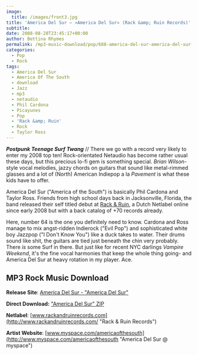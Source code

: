 ```yaml
---
image:
  title: /images/front3.jpg
title: 'America Del Sur – »America Del Sur« (Rack &amp; Ruin Records)'
subtitle: 
date: 2008-08-28T23:45:17+00:00
author: Bettina Rhymes
permalink: /mp3-music-download/pop/688-america-del-sur-america-del-sur-rack-ruin-records
categories:
  - Pop
  - Rock
tags:
  - America Del Sur
  - America Of The South
  - download
  - Jazz
  - mp3
  - netaudio
  - Phil Cardona
  - Picayunes
  - Pop
  - 'Rack &amp; Ruin'
  - Rock
  - Taylor Ross
---
```

***Postpunk Teenage Surf Twang*** // There we go with a record very likely to enter my 2008 top ten! Rock-orientated Netaudio has become rather usual these days, but this precious lo-fi gem is something special. _Brian Wilson_-style vocal melodies, jazzy chords on guitars that sound like metal-rimmed glasses and a lot of (North) American Indiepop a la _Pavement_ is what these kids have to offer.<!--more-->

<!--adsense-->

America Del Sur ("America of the South") is basically <span class="standardtext">Phil Cardona and Taylor Ross. Friends from high school days back in Jacksonville, Florida, the band released their self titled debut at <a href="http://www.rackandruinrecords.com/">Rack & Ruin</a>, a Dutch Netlabel online since early 2008 but with a back catalog of +70 records already.</span>

<span class="standardtext">Here, number 64 is the one you definitely need to know. Cardona and Ross manage to mix angst-ridden Indierock ("Evil Pop") and sophisticated white boy Jazzpop ("I Don't Know You") like a duck takes to water. Their drums sound like shit, the guitars are tied just beneath the chin very probably. There <em>is</em> some Surf in there. But just like for recent NYC darlings <em>Vampire Weekend</em>, it's the fine vocal harmonies that keep the whole thing going- and America Del Sur at heavy rotation in my player. Ace.</span>

## MP3 Rock Music Download

**Release Site**: [America Del Sur - "America Del Sur"](http://www.rackandruinrecords.com/artists/americadelsur.php "America Del Sur @ Rack & Ruin Records")
  
**Direct Download:** ["America Del Sur" ZIP](http://www.rackandruinrecords.com/albums/rrr064.zip)
  
**Netlabel**: [www.rackandruinrecords.com](http://www.rackandruinrecords.com/ "Rack & Ruin Records")
  
**Artist Website**: [www.myspace.com/americaofthesouth](http://www.myspace.com/americaofthesouth "America Del Sur @ myspace")